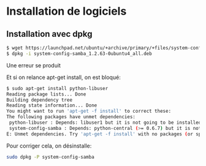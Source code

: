 # Installation de logiciels

## Installation avec dpkg


```bash
$ wget https://launchpad.net/ubuntu/+archive/primary/+files/system-config-samba_1.2.63-0ubuntu4_all.deb
$ dpkg -i system-config-samba_1.2.63-0ubuntu4_all.deb

```

Une erreur se produit

Et si on relance apt-get install, on est bloqué:

```bash
$ sudo apt-get install python-libuser
Reading package lists... Done
Building dependency tree       
Reading state information... Done
You might want to run 'apt-get -f install' to correct these:
The following packages have unmet dependencies:
 python-libuser : Depends: libuser1 but it is not going to be installed
 system-config-samba : Depends: python-central (>= 0.6.7) but it is not installable
E: Unmet dependencies. Try 'apt-get -f install' with no packages (or specify a solution).
```

Pour corriger cela, on désinstalle: 

```bash
sudo dpkg -P system-config-samba 


